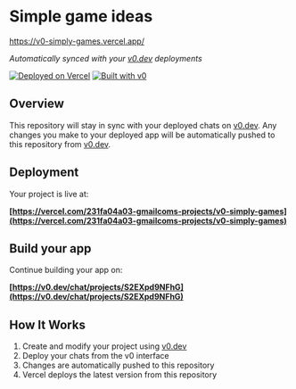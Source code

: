 # Simple game ideas

https://v0-simply-games.vercel.app/

*Automatically synced with your [v0.dev](https://v0.dev) deployments*

[![Deployed on Vercel](https://img.shields.io/badge/Deployed%20on-Vercel-black?style=for-the-badge&logo=vercel)](https://vercel.com/231fa04a03-gmailcoms-projects/v0-simply-games)
[![Built with v0](https://img.shields.io/badge/Built%20with-v0.dev-black?style=for-the-badge)](https://v0.dev/chat/projects/S2EXpd9NFhG)

## Overview

This repository will stay in sync with your deployed chats on [v0.dev](https://v0.dev).
Any changes you make to your deployed app will be automatically pushed to this repository from [v0.dev](https://v0.dev).

## Deployment

Your project is live at:

**[https://vercel.com/231fa04a03-gmailcoms-projects/v0-simply-games](https://vercel.com/231fa04a03-gmailcoms-projects/v0-simply-games)**

## Build your app

Continue building your app on:

**[https://v0.dev/chat/projects/S2EXpd9NFhG](https://v0.dev/chat/projects/S2EXpd9NFhG)**

## How It Works

1. Create and modify your project using [v0.dev](https://v0.dev)
2. Deploy your chats from the v0 interface
3. Changes are automatically pushed to this repository
4. Vercel deploys the latest version from this repository
